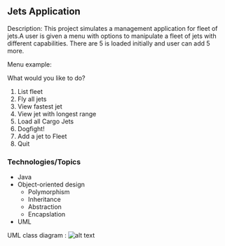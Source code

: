 ## Jets Application

Description:
This project simulates a management application for fleet of jets.A user is given a menu with options to manipulate a fleet of jets with different capabilities.
There are 5 is loaded initially and user can add 5 more. 

Menu example:

What would you like to do?
1. List fleet
2. Fly all jets
3. View fastest jet
4. View jet with longest range
5. Load all Cargo Jets
6. Dogfight!
7. Add a jet to Fleet
8. Quit 


### Technologies/Topics
* Java
* Object-oriented design
  * Polymorphism
  * Inheritance
  * Abstraction
  * Encapslation 
* UML


UML class diagram : 
![alt text]( https://raw.githubusercontent.com/SkillDistillery/SD19/master/java1/Jets/images/UMLJets.png?token=AOPN23MxNs2h8zLIlZ-udjmMns4-zu1Bks5cTlx1wA%3D%3D "UML diagram")
